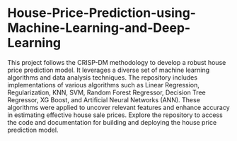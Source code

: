 # House-Price-Prediction-using-Machine-Learning-and-Deep-Learning
This project follows the CRISP-DM methodology to develop a robust house price prediction model.
It leverages a diverse set of machine learning algorithms and data analysis techniques.
The repository includes implementations of various algorithms such as Linear Regression, Regularization, KNN, SVM, Random Forest Regressor, Decision Tree Regressor, XG Boost, and Artificial Neural Networks (ANN). 
These algorithms were applied to uncover relevant features and enhance accuracy in estimating effective house sale prices. Explore the repository to access the code and documentation for building and deploying the house price prediction model.
